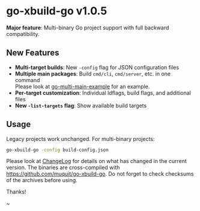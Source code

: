 # go-xbuild-go v1.0.5

**Major feature**: Multi-binary Go project support with full backward compatibility.

## New Features
- **Multi-target builds**: New `-config` flag for JSON configuration files
- **Multiple main packages**: Build `cmd/cli`, `cmd/server`, etc. in one command  
Please look at
[go-multi-main-example](https://github.com/muquit/go-multi-main-example) for
an example.
- **Per-target customization**: Individual ldflags, build flags, and additional files
- **New `-list-targets` flag**: Show available build targets

## Usage
Legacy projects work unchanged. For multi-binary projects:
```bash
go-xbuild-go -config build-config.json
```

Please look at [ChangeLog](ChangeLog.md) for details on what has changed in the current version. The binaries are cross-compiled with https://github.com/muquit/go-xbuild-go. Do not forget to check checksums of the archives before using.

Thanks!

~
